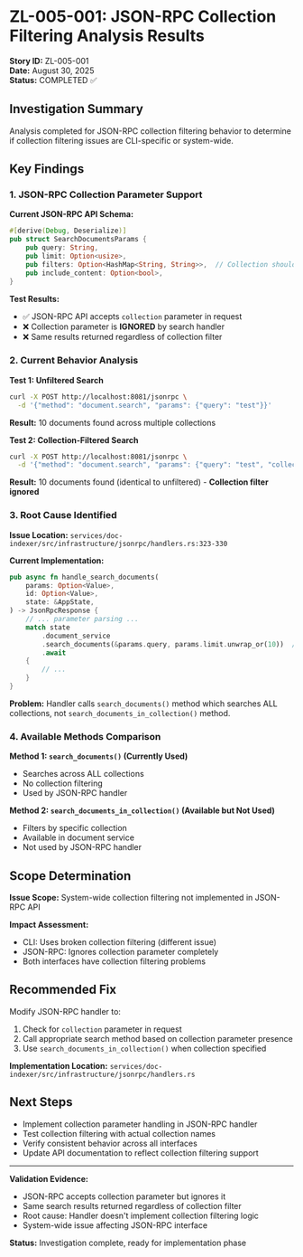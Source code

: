 # ZL-005-001: JSON-RPC Collection Filtering Analysis Results

**Story ID:** ZL-005-001  
**Date:** August 30, 2025  
**Status:** COMPLETED ✅  

## Investigation Summary

Analysis completed for JSON-RPC collection filtering behavior to determine if collection filtering issues are CLI-specific or system-wide.

## Key Findings

### 1. JSON-RPC Collection Parameter Support

**Current JSON-RPC API Schema:**
```rust
#[derive(Debug, Deserialize)]
pub struct SearchDocumentsParams {
    pub query: String,
    pub limit: Option<usize>,
    pub filters: Option<HashMap<String, String>>,  // Collection should go here
    pub include_content: Option<bool>,
}
```

**Test Results:**
- ✅ JSON-RPC API accepts `collection` parameter in request
- ❌ Collection parameter is **IGNORED** by search handler
- ❌ Same results returned regardless of collection filter

### 2. Current Behavior Analysis

**Test 1: Unfiltered Search**
```bash
curl -X POST http://localhost:8081/jsonrpc \
  -d '{"method": "document.search", "params": {"query": "test"}}'
```
**Result:** 10 documents found across multiple collections

**Test 2: Collection-Filtered Search**
```bash
curl -X POST http://localhost:8081/jsonrpc \
  -d '{"method": "document.search", "params": {"query": "test", "collection": "docs"}}'
```
**Result:** 10 documents found (identical to unfiltered) - **Collection filter ignored**

### 3. Root Cause Identified

**Issue Location:** `services/doc-indexer/src/infrastructure/jsonrpc/handlers.rs:323-330`

**Current Implementation:**
```rust
pub async fn handle_search_documents(
    params: Option<Value>,
    id: Option<Value>,
    state: &AppState,
) -> JsonRpcResponse {
    // ... parameter parsing ...
    match state
        .document_service
        .search_documents(&params.query, params.limit.unwrap_or(10))  // ❌ No collection parameter
        .await
    {
        // ...
    }
}
```

**Problem:** Handler calls `search_documents()` method which searches ALL collections, not `search_documents_in_collection()` method.

### 4. Available Methods Comparison

**Method 1: `search_documents()` (Currently Used)**
- Searches across ALL collections
- No collection filtering
- Used by JSON-RPC handler

**Method 2: `search_documents_in_collection()` (Available but Not Used)**
- Filters by specific collection
- Available in document service
- Not used by JSON-RPC handler

## Scope Determination

**Issue Scope:** System-wide collection filtering not implemented in JSON-RPC API

**Impact Assessment:**
- CLI: Uses broken collection filtering (different issue)
- JSON-RPC: Ignores collection parameter completely
- Both interfaces have collection filtering problems

## Recommended Fix

Modify JSON-RPC handler to:
1. Check for `collection` parameter in request
2. Call appropriate search method based on collection parameter presence
3. Use `search_documents_in_collection()` when collection specified

**Implementation Location:** `services/doc-indexer/src/infrastructure/jsonrpc/handlers.rs`

## Next Steps

- Implement collection parameter handling in JSON-RPC handler
- Test collection filtering with actual collection names
- Verify consistent behavior across all interfaces
- Update API documentation to reflect collection filtering support

---

**Validation Evidence:**
- JSON-RPC accepts collection parameter but ignores it
- Same search results returned regardless of collection filter
- Root cause: Handler doesn't implement collection filtering logic
- System-wide issue affecting JSON-RPC interface

**Status:** Investigation complete, ready for implementation phase

